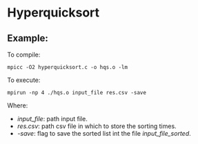 # Hyperquicksort

## Example:

To compile:
```
mpicc -O2 hyperquicksort.c -o hqs.o -lm
```
To execute:
```
mpirun -np 4 ./hqs.o input_file res.csv -save
```

Where:
- *input_file*: path input file.
- *res.csv*: path csv file in which to store the sorting times.
- *-save*: flag to save the sorted list int the file *input_file_sorted*.

